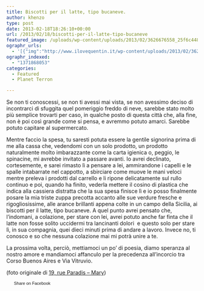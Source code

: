 ```yaml
---
title: Biscotti per il latte, tipo bucaneve.
author: khenzo
type: post
date: 2013-02-18T18:26:10+00:00
url: /2013/02/18/biscotti-per-il-latte-tipo-bucaneve
featured_image: /uploads/wp-content/uploads/2013/02/3626676558_25f6c44829_b-462x306.jpg
ographr_urls:
  - '[{"img":"http://www.ilovequentin.it/wp-content/uploads/2013/02/3626676558_25f6c44829_b-300x229.jpg"}]'
ographr_indexed:
  - "1371868053"
categories:
  - Featured
  - Planet Terron

---
```

Se non ti conoscessi, se non ti avessi mai vista, se non avessimo deciso di incontrarci di sfuggita quel pomeriggio freddo di neve, sarebbe stato molto più semplice trovarti per caso, in qualche posto di questa città che, alla fine, non è poi così grande come si pensa, e avremmo potuto amarci. Sarebbe potuto capitare al supermercato.
  
Mentre faccio la spesa, tu saresti potuta essere la gentile signorina prima di me alla cassa che, vedendomi con un solo prodotto, un prodotto naturalmente molto imbarazzante come la carta igienica o, peggio, le spinacine, mi avrebbe invitato a passare avanti. Io avrei declinato, cortesemente, e sarei rimasto lì a pensare a lei, ammirandone i capelli e le spalle intabarrate nel cappotto, a sbirciare come muove le mani veloci mentre preleva i prodotti dal carrello e li ripone delicatamente sul rullo continuo e poi, quando ha finito, vederla mettere il cosino di plastica che indica alla cassiera distratta che la sua spesa finisce lì e io posso finalmente posare la mia triste zuppa precotta accanto alle sue verdure fresche e rigogliosissime, alle arance brillanti appena colte in un campo della Sicilia, ai biscotti per il latte, tipo bucaneve. A quel punto avrei pensato che, l’indomani, a colazione, per stare con lei, avrei potuto anche far finta che il latte non fosse solito uccidermi tra lancinanti dolori  e questo solo per stare lì, in sua compagnia, quei dieci minuti prima di andare a lavoro. Invece no, ti conosco e so che nessuna colazione mai mi potrà unire a te.
  
La prossima volta, perciò, mettiamoci un po’ di poesia, diamo speranza al nostro amore e mandiamoci affanculo per la precedenza all’incorcio tra Corso Buenos Aires e Via Vitruvio.

(foto originale di [19, rue Paradis &#8211; Mary][1])

<a href="http://www.facebook.com/share.php?u=http%3A%2F%2Fwww.ilovequentin.it%2F2013%2F02%2F18%2Fbiscotti-per-il-latte-tipo-bucaneve&t=Biscotti%20per%20il%20latte%2C%20tipo%20bucaneve." id="facebook_share_both_1782" style="font-size:11px; line-height:13px; font-family:'lucida grande',tahoma,verdana,arial,sans-serif; text-decoration:none; padding:2px 0 0 20px; height:16px; background:url(http://b.static.ak.fbcdn.net/images/share/facebook_share_icon.gif) no-repeat top left;">Share on Facebook</a>

 [1]: http://www.flickr.com/photos/verymary19/3626676558/sizes/l/in/photostream/